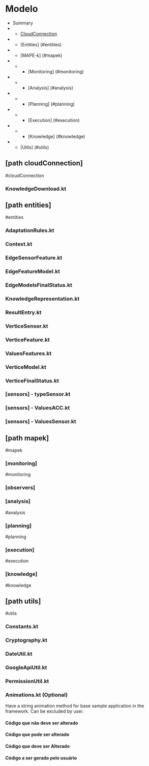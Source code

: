 # Modelo

- Summary
- - [CloudConnection](#cloudConnection)
- - [Entities] (#entities)
- - [MAPE-k] (#mapek)
- - - [Monitoring] (#monitoring)
- - - [Analysis] (#analysis)
- - - [Planning] (#planning)
- - - [Execution] (#execution)
- - - [Knowledge] (#knowledge)
- - [Utils] (#utils)




## [path cloudConnection]
#cloudConnection

### KnowledgeDownload.kt

## [path entities]
#entities

### AdaptationRules.kt

### Context.kt

### EdgeSensorFeature.kt

### EdgeFeatureModel.kt

### EdgeModelsFinalStatus.kt

### KnowledgeRepresentation.kt

### ResultEntry.kt

### VerticeSensor.kt

### VerticeFeature.kt

### ValuesFeatures.kt

### VerticeModel.kt

### VerticeFinalStatus.kt

### [sensors] -  typeSensor.kt

### [sensors] -  ValuesACC.kt

### [sensors] -  ValuesSensor.kt

## [path mapek]
#mapek

### [monitoring]
#monitoring

### [observers]

### [analysis]
#analysis

### [planning]
#planning

### [execution]
#execution

### [knowledge]
#knowledge

## [path utils]
#utils

### Constants.kt

### Cryptography.kt

### DateUtil.kt

### GoogleApiUtil.kt

### PermissionUtil.kt

### Animations.kt (Optional)

Have a string animation method for base sample application in the framework. Can be excluded by user.

#### Código que não deve ser alterado

#### Código que pode ser alterado

#### Código que deve ser Alterado

#### Código a ser gerado pelo usuário

